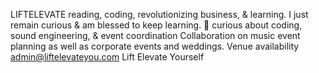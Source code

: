 LIFTELEVATE
reading, coding, revolutionizing business, & learning. I just remain curious & am blessed to keep learning. 🙏 
curious about coding, sound engineering, & event coordination
Collaboration on music event planning as well as corporate events and weddings. Venue availability
 admin@liftelevateyou.com 
Lift Elevate Yourself
